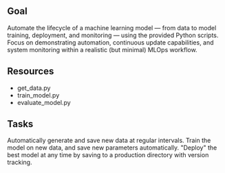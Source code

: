 ## Goal

Automate the lifecycle of a machine learning model — from data to model training, deployment, and monitoring — using the provided Python scripts.
Focus on demonstrating automation, continuous update capabilities, and system monitoring within a realistic (but minimal) MLOps workflow.

## Resources

- get_data.py
- train_model.py
- evaluate_model.py

## Tasks

Automatically generate and save new data at regular intervals.
Train the model on new data, and save new parameters automatically.
"Deploy" the best model at any time by saving to a production directory with version tracking.
